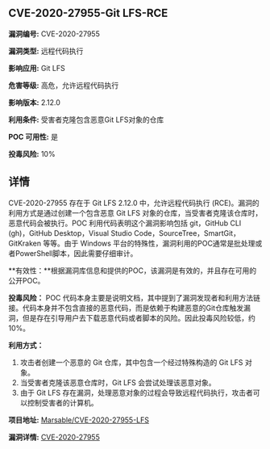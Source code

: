 ## CVE-2020-27955-Git LFS-RCE

**漏洞编号:** CVE-2020-27955

**漏洞类型:** 远程代码执行

**影响应用:** Git LFS

**危害等级:** 高危，允许远程代码执行

**影响版本:** 2.12.0

**利用条件:** 受害者克隆包含恶意Git LFS对象的仓库

**POC 可用性:** 是

**投毒风险:** 10%

## 详情

CVE-2020-27955 存在于 Git LFS 2.12.0 中，允许远程代码执行 (RCE)。漏洞的利用方式是通过创建一个包含恶意 Git LFS 对象的仓库，当受害者克隆该仓库时，恶意代码会被执行。POC 利用代码表明这个漏洞影响包括 git，GitHub CLI (gh)，GitHub Desktop，Visual Studio Code，SourceTree，SmartGit，GitKraken 等等。由于 Windows 平台的特殊性，漏洞利用的POC通常是批处理或者PowerShell脚本，因此需要仔细审计。

**有效性：**根据漏洞库信息和提供的POC，该漏洞是有效的，并且存在可用的公开POC。

**投毒风险：** POC 代码本身主要是说明文档，其中提到了漏洞发现者和利用方法链接。代码本身并不包含直接的恶意代码，而是依赖于构建恶意的Git仓库触发漏洞，但是存在引导用户去下载恶意代码或者脚本的风险。因此投毒风险较低，约 10%。

**利用方式：**

1.  攻击者创建一个恶意的 Git 仓库，其中包含一个经过特殊构造的 Git LFS 对象。
2.  当受害者克隆该恶意仓库时，Git LFS 会尝试处理该恶意对象。
3.  由于 Git LFS 存在漏洞，处理恶意对象的过程会导致远程代码执行，攻击者可以控制受害者的计算机。

**项目地址:** [Marsable/CVE-2020-27955-LFS](https://github.com/Marsable/CVE-2020-27955-LFS)

**漏洞详情:** [CVE-2020-27955](https://nvd.nist.gov/vuln/detail/CVE-2020-27955)